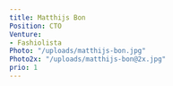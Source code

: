 ```yaml
---
title: Matthijs Bon
Position: CTO
Venture:
- Fashiolista
Photo: "/uploads/matthijs-bon.jpg"
Photo2x: "/uploads/matthijs-bon@2x.jpg"
prio: 1
---
```

